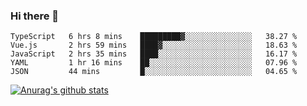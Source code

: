 ### Hi there 👋



<!--
**webB1an/webB1an** is a ✨ _special_ ✨ repository because its `README.md` (this file) appears on your GitHub profile.

Here are some ideas to get you started:

- 🔭 I’m currently working on ...
- 🌱 I’m currently learning ...
- 👯 I’m looking to collaborate on ...
- 🤔 I’m looking for help with ...
- 💬 Ask me about ...
- 📫 How to reach me: ...
- 😄 Pronouns: ...
- ⚡ Fun fact: ...
-->

<!--START_SECTION:waka-->
```text
TypeScript   6 hrs 8 mins    █████████▓░░░░░░░░░░░░░░░   38.27 % 
Vue.js       2 hrs 59 mins   ████▓░░░░░░░░░░░░░░░░░░░░   18.63 % 
JavaScript   2 hrs 35 mins   ████░░░░░░░░░░░░░░░░░░░░░   16.17 % 
YAML         1 hr 16 mins    ██░░░░░░░░░░░░░░░░░░░░░░░   07.96 % 
JSON         44 mins         █░░░░░░░░░░░░░░░░░░░░░░░░   04.65 % 
```
<!--END_SECTION:waka-->


[![Anurag's github stats](https://github-readme-stats.vercel.app/api?username=webB1an&show_icons=true&theme=radical)](https://github.com/anuraghazra/github-readme-stats)

